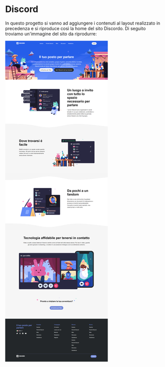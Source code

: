 # Discord

In questo progetto si vanno ad aggiungere i contenuti al layout realizzato in precedenza e si riproduce così la home del sito Discordo.
Di seguito troviamo un'immagine del sito da riprodurre:


![immagine dell'esercizio](img/discord.png)
